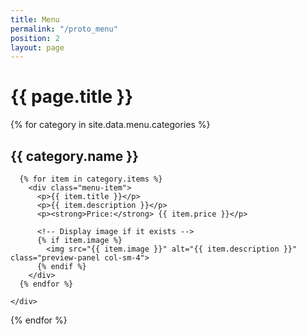 ```yaml
---
title: Menu
permalink: "/proto_menu"
position: 2
layout: page
---
```


<div class="menu-page">
  <h1>{{ page.title }}</h1>

  {% for category in site.data.menu.categories %}
    <h2>{{ category.name }}</h2>
    <div class="category-section">
      
      {% for item in category.items %}
        <div class="menu-item">
          <p>{{ item.title }}</p>
          <p>{{ item.description }}</p>
          <p><strong>Price:</strong> {{ item.price }}</p>
          
          <!-- Display image if it exists -->
          {% if item.image %}
            <img src="{{ item.image }}" alt="{{ item.description }}" class="preview-panel col-sm-4">
          {% endif %}
        </div>
      {% endfor %}
      
    </div>
  {% endfor %}
</div>
